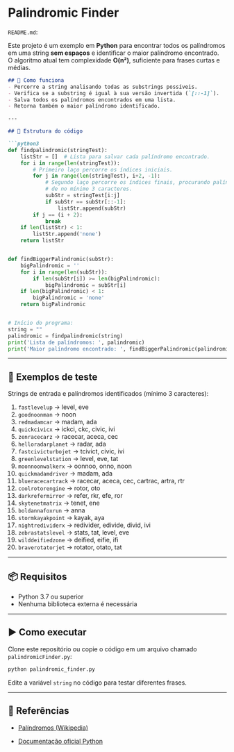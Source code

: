 # Palindromic Finder 
`README.md`:

Este projeto é um exemplo em **Python** para encontrar todos os palíndromos em uma string **sem espaços** e identificar o maior palíndromo encontrado.  
O algoritmo atual tem complexidade **O(n²)**, suficiente para frases curtas e médias.

````markdown
## 🚀 Como funciona
- Percorre a string analisando todas as substrings possíveis.
- Verifica se a substring é igual à sua versão invertida (`[::-1]`).
- Salva todos os palíndromos encontrados em uma lista.
- Retorna também o maior palíndromo identificado.

---

## 📂 Estrutura do código

```python3
def findpalindromic(stringTest):
    listStr = []  # Lista para salvar cada palíndromo encontrado.
    for i in range(len(stringTest)):
        # Primeiro laço percorre os índices iniciais.
        for j in range(len(stringTest), i+2, -1):
            # Segundo laço percorre os índices finais, procurando palíndromos
            # de no mínimo 3 caracteres.
            subStr = stringTest[i:j]
            if subStr == subStr[::-1]:
                listStr.append(subStr)
        if j == (i + 2):
            break
    if len(listStr) < 1:
        listStr.append('none')
    return listStr


def findBiggerPalindromic(subStr):
    bigPalindromic = ''
    for i in range(len(subStr)):
        if len(subStr[i]) >= len(bigPalindromic):
            bigPalindromic = subStr[i]
    if len(bigPalindromic) < 1:
        bigPalindromic = 'none'
    return bigPalindromic


# Início do programa:
string = ""
palindromic = findpalindromic(string)
print('Lista de palíndromos: ', palindromic)
print('Maior palíndromo encontrado: ', findBiggerPalindromic(palindromic))
````

---

## 🧪 Exemplos de teste

Strings de entrada e palíndromos identificados (mínimo 3 caracteres):

1. `fastlevelup` → level, eve
2. `goodnoonman` → noon
3. `redmadamcar` → madam, ada
4. `quickcivicx` → ickci, ckc, civic, ivi
5. `zenracecarz` → racecar, aceca, cec
6. `helloradarplanet` → radar, ada
7. `fastcivicturbojet` → tcivict, civic, ivi
8. `greenlevelstation` → level, eve, tat
9. `moonnoonwalkerx` → oonnoo, onno, noon
10. `quickmadamdriver` → madam, ada
11. `blueracecartrack` → racecar, aceca, cec, cartrac, artra, rtr
12. `coolrotorengine` → rotor, oto
13. `darkrefermirror` → refer, rkr, efe, ror
14. `skytenetmatrix` → tenet, ene
15. `boldannafoxrun` → anna
16. `stormkayakpoint` → kayak, aya
17. `nightredividerx` → redivider, edivide, divid, ivi
18. `zebrastatslevel` → stats, tat, level, eve
19. `wilddeifiedzone` → deified, eifie, ifi
20. `braverotatorjet` → rotator, otato, tat

---

## 📦 Requisitos

* Python 3.7 ou superior
* Nenhuma biblioteca externa é necessária

---

## ▶️ Como executar

Clone este repositório ou copie o código em um arquivo chamado `palindromicFinder.py`:

```bash
python palindromic_finder.py
```

Edite a variável `string` no código para testar diferentes frases.

---

## 📘 Referências

* [Palíndromos (Wikipedia)](https://pt.wikipedia.org/wiki/Pal%C3%ADndromo)

* [Documentação oficial Python](https://docs.python.org/3/)

